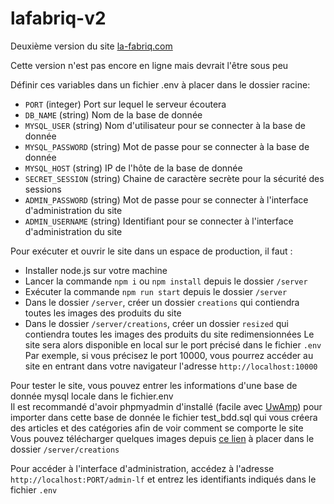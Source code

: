 # lafabriq-v2
Deuxième version du site <a href="https://la-fabriq.com">la-fabriq.com</a>

Cette version n'est pas encore en ligne mais devrait l'être sous peu

Définir ces variables dans un fichier .env à placer dans le dossier racine: 
- `PORT` (integer) Port sur lequel le serveur écoutera
- `DB_NAME` (string) Nom de la base de donnée
- `MYSQL_USER` (string) Nom d'utilisateur pour se connecter à la base de donnée
- `MYSQL_PASSWORD` (string) Mot de passe pour se connecter à la base de donnée
- `MYSQL_HOST` (string) IP de l'hôte de la base de donnée
- `SECRET_SESSION` (string) Chaine de caractère secrète pour la sécurité des sessions
- `ADMIN_PASSWORD` (string) Mot de passe pour se connecter à l'interface d'administration du site
- `ADMIN_USERNAME` (string) Identifiant pour se connecter à l'interface d'administration du site

Pour exécuter et ouvrir le site dans un espace de production, il faut :
- Installer node.js sur votre machine
- Lancer la commande `npm i` ou `npm install` depuis le dossier `/server`
- Exécuter la commande `npm run start` depuis le dossier `/server`
- Dans le dossier `/server`, créer un dossier `creations` qui contiendra toutes les images des produits du site
- Dans le dossier `/server/creations`, créer un dossier `resized` qui contiendra toutes les images des produits du site redimensionnées
Le site sera alors disponible en local sur le port précisé dans le fichier `.env`
Par exemple, si vous précisez le port 10000, vous pourrez accéder au site en entrant dans votre navigateur l'adresse `http://localhost:10000`

Pour tester le site, vous pouvez entrer les informations d'une base de donnée mysql locale dans le fichier.env<br/>
Il est recommandé d'avoir phpmyadmin d'installé (facile avec <a href="https://www.uwamp.com/fr/">UwAmp</a>) pour importer dans cette base de donnée le fichier test_bdd.sql qui vous créera des articles et des catégories afin de voir comment se comporte le site<br/>
Vous pouvez télécharger quelques images depuis <a href="https://drive.google.com/drive/folders/1Fp1eWNrcE1NJ9v21elNhOHtJmsBSMCwK?usp=share_link">ce lien</a> à placer dans le dossier `/server/creations`

Pour accéder à l'interface d'administration, accédez à l'adresse `http://localhost:PORT/admin-lf` et entrez les identifiants indiqués dans le fichier `.env`
